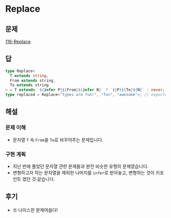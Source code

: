 # Replace

## 문제

[116-Replace](https://github.com/type-challenges/type-challenges/blob/main/questions/00116-medium-replace/README.ko.md)

## 답

```typescript
type Replace<
  T extends string,
  From extends string,
  To extends string
> = T extends `${infer P}${From}${infer N}` ? `${P}${To}${N}` : never;
type replaced = Replace<"types are fun!", "fun", "awesome">; // expected to be 'types are awesome!'
```

## 해설

### 문제 이해

- 문자열 `T` 속 `From`을 `To`로 바꾸어주는 문제입니다.

### 구현 계획

- 지난 번에 풀었던 문자열 관련 문제들과 완전 비슷한 유형의 문제였습니다.
- 변형하고자 하는 문자열을 제외한 나머지를 `infer`로 받아놓고, 변형하는 것이 키포인트 였던 것 같습니다.

## 후기

- 쏘 나이스한 문제여씀다!
